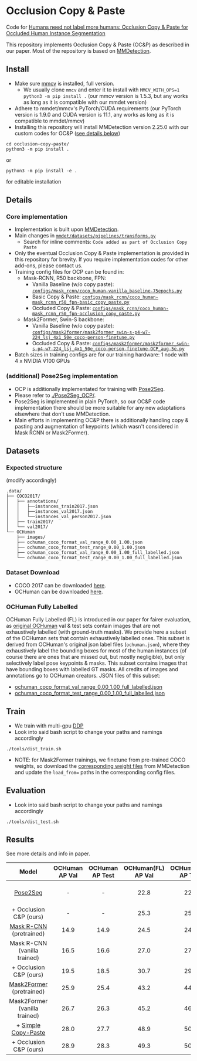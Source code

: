 # Occlusion Copy & Paste

Code for [Humans need not label more humans: Occlusion Copy & Paste for Occluded Human Instance Segmentation]()

This repository implements Occlusion Copy & Paste (OC&P) as described in our paper. Most of the repository is based on [MMDetection](https://github.com/open-mmlab/mmdetection).

## Install 

- Make sure [mmcv](https://github.com/open-mmlab/mmcv) is installed, full version.
  - We usually clone `mmcv` and enter it to install with `MMCV_WITH_OPS=1 python3 -m pip install .`  (our mmcv version is 1.5.3, but any works as long as it is compatible with our mmdet version) 
- Adhere to mmdet/mmcv's PyTorch/CUDA requirements (our PyTorch version is 1.9.0 and CUDA version is 11.1, any works as long as it is compatible to mmdet/mmcv)
- Installing this repository will install MMDetection version 2.25.0 with our custom codes for OC&P ([see details below](#core-implementation))

```
cd occlusion-copy-paste/
python3 -m pip install . 
```
or 

```
python3 -m pip install -e . 
```
for editable installation

## Details 

### Core implementation

- Implementation is built upon [MMDetection](https://github.com/open-mmlab/mmdetection).
- Main changes in [`mmdet/datasets/pipelines/transforms.py`](./mmdet/datasets/pipelines/transforms.py)
  - Search for inline comments: `Code added as part of Occlusion Copy Paste`
- Only the eventual Occlusion Copy & Paste implementation is provided in this repository for brevity. If you require implementation codes for other add-ons, please contact us.  
- Training config files for OCP can be found in: 
  - Mask-RCNN, R50 backbone, FPN:
    - Vanilla Baseline (w/o copy paste): [`configs/mask_rcnn/coco_human-vanilla_baseline-75epochs.py`](configs/mask_rcnn/coco_human-vanilla_baseline-75epochs.py)
    - Basic Copy & Paste: [`configs/mask_rcnn/coco_human-mask_rcnn_r50_fpn-basic_copy_paste.py`](configs/mask_rcnn/coco_human-mask_rcnn_r50_fpn-basic_copy_paste.py)
    - Occluded Copy & Paste: [`configs/mask_rcnn/coco_human-mask_rcnn_r50_fpn-occlusion_copy_paste.py`](configs/mask_rcnn/coco_human-mask_rcnn_r50_fpn-occlusion_copy_paste.py)
  - Mask2Former, Swin-S backbone: 
    - Vanilla Baseline (w/o copy paste): [`configs/mask2former/mask2former_swin-s-p4-w7-224_lsj_4x1_50e_coco-person-finetune.py`](configs/mask2former/mask2former_swin-s-p4-w7-224_lsj_4x1_50e_coco-person-finetune.py)
    - Occluded Copy & Paste: [`configs/mask2former/mask2former_swin-s-p4-w7-224_lsj_4x1_50e_coco-person-finetune-OCP_aug-5e.py`](configs/mask2former/mask2former_swin-s-p4-w7-224_lsj_4x1_50e_coco-person-finetune-OCP_aug-5e.py)
- Batch sizes in training configs are for our training hardware: 1 node with 4 x NVIDIA V100 GPUs

### (additional) Pose2Seg implementation 

- OCP is additionally implementated for training with [Pose2Seg](https://github.com/liruilong940607/Pose2Seg). 
- Please refer to [./Pose2Seg_OCP/](./Pose2Seg_OCP). 
- Pose2Seg is implemented in plain PyTorch, so our OC&P code implementation there should be more suitable for any new adaptations elsewhere that don't use MMDetection. 
- Main efforts in implementing OC&P there is additionally handling copy & pasting and augmentation of keypoints (which wasn't considered in Mask RCNN or Mask2Former).


## Datasets

### Expected structure

(modify accordingly)

```
.data/
├── COCO2017/
│   ├── annotations/
│   │   ├──instances_train2017.json
│   │   ├──instances_val2017.json
│   │   └──instances_val_person2017.json
│   ├── train2017/
│   └── val2017/           
└── OCHuman                    
    ├── images/ 
    ├── ochuman_coco_format_val_range_0.00_1.00.json 
    ├── ochuman_coco_format_test_range_0.00_1.00.json
    ├── ochuman_coco_format_val_range_0.00_1.00_full_labelled.json
    └── ochuman_coco_format_test_range_0.00_1.00_full_labelled.json
```

### Dataset Download

- COCO 2017 can be downloaded [here](https://cocodataset.org/#download). 
- OCHuman can be downloaded [here](https://github.com/liruilong940607/OCHumanApi).

### OCHuman Fully Labelled

OCHuman Fully Labelled (FL) is introduced in our paper for fairer evaluation, as [original OCHuman](https://github.com/liruilong940607/OCHumanApi) val & test sets contain images that are not exhaustively labelled (with ground-truth masks). We provide here a subset of the OCHuman sets that contain exhaustively labelled ones. This subset is derived from OCHuman's original json label files (`ochuman.json`), where they exhaustively label the bounding boxes for most of the human instances (of course there are ones that are missed out, but mostly negligible), but only selectively label pose keypoints & masks. This subset contains images that have bounding boxes with labelled GT masks. All credits of images and annotations go to OCHuman creators. JSON files of this subset: 
  - [ochuman_coco_format_val_range_0.00_1.00_full_labelled.json]()
  - [ochuman_coco_format_test_range_0.00_1.00_full_labelled.json]()

## Train

- We train with multi-gpu [DDP](https://pytorch.org/tutorials/intermediate/ddp_tutorial.html)
- Look into said bash script to change your paths and namings accordingly

```
./tools/dist_train.sh
```

- NOTE: for Mask2Former trainings, we finetune from pre-trained COCO weights, so download the [corresponding weight files](https://github.com/open-mmlab/mmdetection/tree/master/configs/mask2former) from MMDetection and update the `load_from=` paths in the corresponding config files.

## Evaluation

- Look into said bash script to change your paths and namings accordingly

```
./tools/dist_test.sh
```

## Results

See more details and info in paper.


|         Model                  |  OCHuman AP Val | OCHuman AP Test | OCHuman(FL) AP Val | OCHuman(FL) AP Test | Config |   Weights   |
| :----------------------------: | :-------------: | :-------------: | :----------------: | :-----------------: | :----: | :---------: |
|   [Pose2Seg](https://arxiv.org/abs/1803.10683) |         -       |       -         |        22.8        |        22.9         |   -    |  [from their repo](https://github.com/liruilong940607/Pose2Seg) |
|  + Occlusion C&P (ours)        |         -       |       -         |        25.3        |        25.1         |   -    |  [link]() |
|   [Mask R-CNN](https://arxiv.org/abs/1703.06870) (pretrained)      |       14.9      |      14.9       |        24.5        |        24.9         |   -    |  [from mmdet](https://github.com/open-mmlab/mmdetection/tree/master/configs/mask_rcnn) |
|   Mask R-CNN (vanilla trained) |       16.5      |      16.6       |        27.0        |        27.4         |   -    |  [link]() |
|  + Occlusion C&P (ours)        |       19.5      |      18.5       |        30.7        |        29.9         |   -    |  [link]() |
|   [Mask2Former](https://arxiv.org/abs/2112.01527) (pretrained)     |       25.9      |      25.4       |        43.2        |        44.7         |   -    |  [from mmdet](https://github.com/open-mmlab/mmdetection/tree/master/configs/mask2former) |
|   Mask2Former (vanilla trained)|       26.7      |      26.3       |        45.2        |        46.4         |   -    |  [link]() |
|  + [Simple Copy-Paste](https://arxiv.org/abs/2012.07177)           |       28.0      |      27.7       |        48.9        |        50.2         |   -    |  [link]() |
|  + Occlusion C&P (ours)        |       28.9      |      28.3       |        49.3        |        50.6         |   -    |  [link]() |

